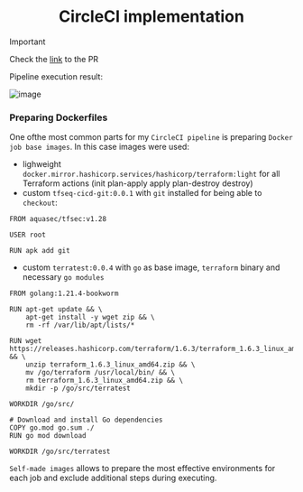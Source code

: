 # 

# <h1 align="center">CircleCI implementation </a>

> [!IMPORTANT]
> Check the [link](https://github.com/itsyndicate-support/webserver-ec2-module-terraform/pull/6) to the PR

Pipeline execution result:

![image](https://github.com/digitalake/circleci-implementation-doc/assets/109740456/0fdbb8d2-0f4e-4889-936f-606882110380)


### Preparing Dockerfiles

One ofthe most common parts for my `CircleCI pipeline` is preparing `Docker job base images`. In this case images were used:

- lighweight `docker.mirror.hashicorp.services/hashicorp/terraform:light` for all Terraform actions (init plan-apply apply plan-destroy destroy)
- custom `tfseq-cicd-git:0.0.1` with `git` installed for being able to `checkout`:
```
FROM aquasec/tfsec:v1.28

USER root

RUN apk add git
```
- custom `terratest:0.0.4` with `go` as base image, `terraform` binary and necessary `go modules`
```
FROM golang:1.21.4-bookworm

RUN apt-get update && \
    apt-get install -y wget zip && \
    rm -rf /var/lib/apt/lists/*

RUN wget https://releases.hashicorp.com/terraform/1.6.3/terraform_1.6.3_linux_amd64.zip && \
    unzip terraform_1.6.3_linux_amd64.zip && \
    mv /go/terraform /usr/local/bin/ && \
    rm terraform_1.6.3_linux_amd64.zip && \
    mkdir -p /go/src/terratest

WORKDIR /go/src/

# Download and install Go dependencies
COPY go.mod go.sum ./
RUN go mod download

WORKDIR /go/src/terratest
```

`Self-made images` allows to prepare the most effective environments for each job and exclude additional steps during executing.
